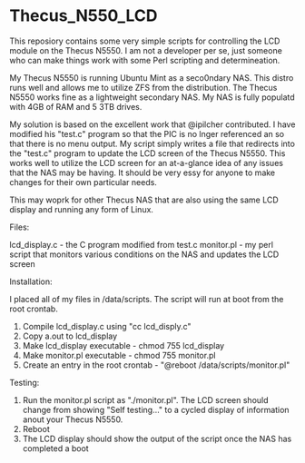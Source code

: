 # Thecus_N550_LCD
This reposiory contains some very simple scripts for controlling the LCD module on the Thecus N5550.  I am not a developer per se, just someone who can make things work with some Perl scripting and determineation.

My Thecus N5550 is running Ubuntu Mint as a seco0ndary NAS.  This distro runs well and allows me to utilize ZFS from the distribution.  The Thecus N5550 works fine as a lightweight secondary NAS.  My NAS is fully populatd with 4GB of RAM and 5 3TB drives.

My solution is based on the excellent work that @ipilcher contributed.  I have modified his "test.c" program so that the PIC is no lnger referenced an so that there is no menu output.  My script simply writes a file that redirects into the "test.c" program to update the LCD screen of the Thecus N5550.  This works well to utilize the LCD screen for an at-a-glance idea of any issues that the NAS may be having.  It should be very essy for anyone to make changes for their own particular needs.

This may woprk for other Thecus NAS that are also using the same LCD display and running any form of Linux.

Files:

lcd_display.c - the C program modified from test.c
monitor.pl - my perl script that monitors various conditions on the NAS and updates the LCD screen

Installation:

I placed all of my files in /data/scripts.  The script will run at boot from the root crontab.

1) Compile lcd_display.c using "cc lcd_disply.c"
2) Copy a.out to lcd_display
3) Make lcd_display executable - chmod 755 lcd_display
4) Make monitor.pl executable - chmod 755 monitor.pl
5) Create an entry in the root crontab - "@reboot /data/scripts/monitor.pl"

Testing:

1) Run the monitor.pl script as "./monitor.pl".  The LCD screen should change from showing "Self testing..." to a cycled display of information anout your Thecus N5550.
2) Reboot
3) The LCD display should show the output of the script once the NAS has completed a boot



